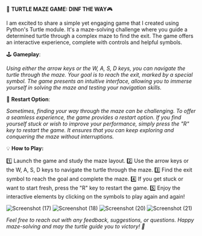 🐢 **TURTLE MAZE GAME: DINF THE WAY**🎮

I am excited to share a simple yet engaging game that I created using Python's Turtle module. It's a maze-solving challenge where you guide a determined turtle through a complex maze to find the exit. The game offers an interactive experience, complete with controls and helpful symbols.

🕹️ **Gameplay**:

_Using either the arrow keys or the W, A, S, D keys, you can navigate the turtle through the maze. Your goal is to reach the exit, marked by a special symbol. The game presents an intuitive interface, allowing you to immerse yourself in solving the maze and testing your navigation skills._

🔄 **Restart Option**:

_Sometimes, finding your way through the maze can be challenging. To offer a seamless experience, the game provides a restart option. If you find yourself stuck or wish to improve your performance, simply press the "R" key to restart the game. It ensures that you can keep exploring and conquering the maze without interruptions._

💡 **How to Play:**

1️⃣ Launch the game and study the maze layout.
2️⃣ Use the arrow keys or the W, A, S, D keys to navigate the turtle through the maze.
3️⃣ Find the exit symbol to reach the goal and complete the maze.
4️⃣ If you get stuck or want to start fresh, press the "R" key to restart the game.
5️⃣ Enjoy the interactive elements by clicking on the symbols to play again and again!

![Screenshot (17)](https://github.com/durgaganeshthota/Python_Games/assets/101440954/f594cee3-0ce6-4857-b7e7-231c0521bcad)
![Screenshot (18)](https://github.com/durgaganeshthota/Python_Games/assets/101440954/fdc62ee8-6bb1-4e35-988b-729e559e2b74)
![Screenshot (20)](https://github.com/durgaganeshthota/Python_Games/assets/101440954/35f5ab41-8d01-442d-a611-3782994619e3)
![Screenshot (21)](https://github.com/durgaganeshthota/Python_Games/assets/101440954/ca1d82f8-6007-47c7-901f-f287fcabec2c)

_Feel free to reach out with any feedback, suggestions, or questions. Happy maze-solving and may the turtle guide you to victory! 🌟_
